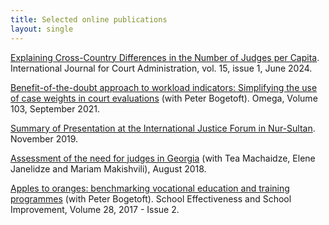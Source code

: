 ```yaml
---
title: Selected online publications
layout: single
---
```


[Explaining Cross-Country Differences in the Number of Judges per Capita](https://iacajournal.org/articles/10.36745/ijca.581). International Journal for Court Administration, vol. 15, issue 1, June 2024.

[Benefit-of-the-doubt approach to workload indicators: Simplifying the use of case weights in court evaluations](https://www.sciencedirect.com/science/article/abs/pii/S0305048320307295) (with Peter Bogetoft). Omega, Volume 103, September 2021.

[Summary of Presentation at the International Justice Forum in Nur-Sultan](https://bookdown.org/jw_/BookdownJW/). November 2019.

[Assessment of the need for judges in Georgia](https://ewmi-ruleoflawgeo.org/uploads/files/4566AssessmentoftheneedforjudgesinGeorgia-ENG.pdf.pdf) (with Tea Machaidze,
Elene Janelidze and Mariam Makishvili), August 2018.

[Apples to oranges: benchmarking vocational education and training programmes](https://www.tandfonline.com/doi/abs/10.1080/09243453.2016.1247731) (with Peter Bogetoft). School Effectiveness and School Improvement, Volume 28, 2017 - Issue 2.




